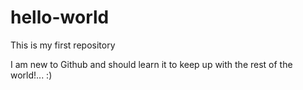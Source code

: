 # hello-world
This is my first repository

I am new to Github and should learn it to keep up with the rest of the world!... :)
